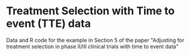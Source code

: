 # Treatment Selection with Time to event (TTE) data
Data and R code for the example in Section 5 of the paper "Adjusting for treatment selection in phase II/III clinical trials with time to event data"
